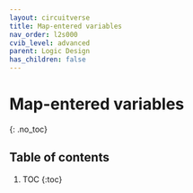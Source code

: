 ```yaml
---
layout: circuitverse
title: Map-entered variables
nav_order: l2s000
cvib_level: advanced
parent: Logic Design
has_children: false
---
```


# Map-entered variables
{: .no_toc}

## Table of contents

1. TOC
{:toc}
